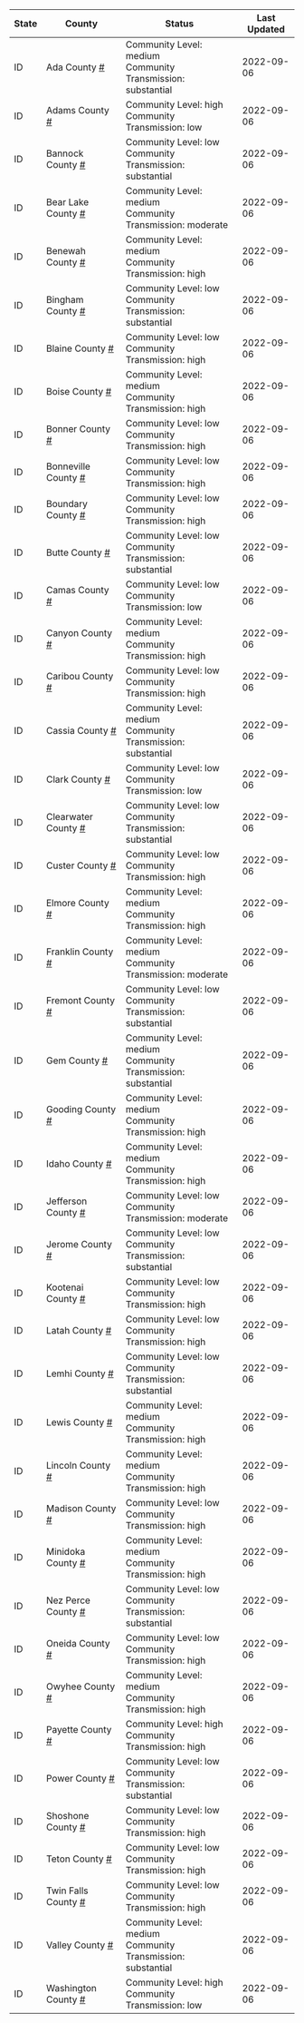 State | County | Status | Last Updated
--- | --- | --- | --- 
ID | Ada County <a href="#ada_county">#</a> | <a name="ada_county"></a>Community Level: medium<br/>Community Transmission: substantial | 2022-09-06
ID | Adams County <a href="#adams_county">#</a> | <a name="adams_county"></a>Community Level: high<br/>Community Transmission: low | 2022-09-06
ID | Bannock County <a href="#bannock_county">#</a> | <a name="bannock_county"></a>Community Level: low<br/>Community Transmission: substantial | 2022-09-06
ID | Bear Lake County <a href="#bear_lake_county">#</a> | <a name="bear_lake_county"></a>Community Level: medium<br/>Community Transmission: moderate | 2022-09-06
ID | Benewah County <a href="#benewah_county">#</a> | <a name="benewah_county"></a>Community Level: medium<br/>Community Transmission: high | 2022-09-06
ID | Bingham County <a href="#bingham_county">#</a> | <a name="bingham_county"></a>Community Level: low<br/>Community Transmission: substantial | 2022-09-06
ID | Blaine County <a href="#blaine_county">#</a> | <a name="blaine_county"></a>Community Level: low<br/>Community Transmission: high | 2022-09-06
ID | Boise County <a href="#boise_county">#</a> | <a name="boise_county"></a>Community Level: medium<br/>Community Transmission: high | 2022-09-06
ID | Bonner County <a href="#bonner_county">#</a> | <a name="bonner_county"></a>Community Level: low<br/>Community Transmission: high | 2022-09-06
ID | Bonneville County <a href="#bonneville_county">#</a> | <a name="bonneville_county"></a>Community Level: low<br/>Community Transmission: high | 2022-09-06
ID | Boundary County <a href="#boundary_county">#</a> | <a name="boundary_county"></a>Community Level: low<br/>Community Transmission: high | 2022-09-06
ID | Butte County <a href="#butte_county">#</a> | <a name="butte_county"></a>Community Level: low<br/>Community Transmission: substantial | 2022-09-06
ID | Camas County <a href="#camas_county">#</a> | <a name="camas_county"></a>Community Level: low<br/>Community Transmission: low | 2022-09-06
ID | Canyon County <a href="#canyon_county">#</a> | <a name="canyon_county"></a>Community Level: medium<br/>Community Transmission: high | 2022-09-06
ID | Caribou County <a href="#caribou_county">#</a> | <a name="caribou_county"></a>Community Level: low<br/>Community Transmission: high | 2022-09-06
ID | Cassia County <a href="#cassia_county">#</a> | <a name="cassia_county"></a>Community Level: medium<br/>Community Transmission: substantial | 2022-09-06
ID | Clark County <a href="#clark_county">#</a> | <a name="clark_county"></a>Community Level: low<br/>Community Transmission: low | 2022-09-06
ID | Clearwater County <a href="#clearwater_county">#</a> | <a name="clearwater_county"></a>Community Level: low<br/>Community Transmission: substantial | 2022-09-06
ID | Custer County <a href="#custer_county">#</a> | <a name="custer_county"></a>Community Level: low<br/>Community Transmission: high | 2022-09-06
ID | Elmore County <a href="#elmore_county">#</a> | <a name="elmore_county"></a>Community Level: medium<br/>Community Transmission: high | 2022-09-06
ID | Franklin County <a href="#franklin_county">#</a> | <a name="franklin_county"></a>Community Level: medium<br/>Community Transmission: moderate | 2022-09-06
ID | Fremont County <a href="#fremont_county">#</a> | <a name="fremont_county"></a>Community Level: low<br/>Community Transmission: substantial | 2022-09-06
ID | Gem County <a href="#gem_county">#</a> | <a name="gem_county"></a>Community Level: medium<br/>Community Transmission: substantial | 2022-09-06
ID | Gooding County <a href="#gooding_county">#</a> | <a name="gooding_county"></a>Community Level: medium<br/>Community Transmission: high | 2022-09-06
ID | Idaho County <a href="#idaho_county">#</a> | <a name="idaho_county"></a>Community Level: medium<br/>Community Transmission: high | 2022-09-06
ID | Jefferson County <a href="#jefferson_county">#</a> | <a name="jefferson_county"></a>Community Level: low<br/>Community Transmission: moderate | 2022-09-06
ID | Jerome County <a href="#jerome_county">#</a> | <a name="jerome_county"></a>Community Level: low<br/>Community Transmission: substantial | 2022-09-06
ID | Kootenai County <a href="#kootenai_county">#</a> | <a name="kootenai_county"></a>Community Level: low<br/>Community Transmission: high | 2022-09-06
ID | Latah County <a href="#latah_county">#</a> | <a name="latah_county"></a>Community Level: low<br/>Community Transmission: high | 2022-09-06
ID | Lemhi County <a href="#lemhi_county">#</a> | <a name="lemhi_county"></a>Community Level: low<br/>Community Transmission: substantial | 2022-09-06
ID | Lewis County <a href="#lewis_county">#</a> | <a name="lewis_county"></a>Community Level: medium<br/>Community Transmission: high | 2022-09-06
ID | Lincoln County <a href="#lincoln_county">#</a> | <a name="lincoln_county"></a>Community Level: medium<br/>Community Transmission: high | 2022-09-06
ID | Madison County <a href="#madison_county">#</a> | <a name="madison_county"></a>Community Level: low<br/>Community Transmission: high | 2022-09-06
ID | Minidoka County <a href="#minidoka_county">#</a> | <a name="minidoka_county"></a>Community Level: medium<br/>Community Transmission: high | 2022-09-06
ID | Nez Perce County <a href="#nez_perce_county">#</a> | <a name="nez_perce_county"></a>Community Level: low<br/>Community Transmission: substantial | 2022-09-06
ID | Oneida County <a href="#oneida_county">#</a> | <a name="oneida_county"></a>Community Level: low<br/>Community Transmission: high | 2022-09-06
ID | Owyhee County <a href="#owyhee_county">#</a> | <a name="owyhee_county"></a>Community Level: medium<br/>Community Transmission: high | 2022-09-06
ID | Payette County <a href="#payette_county">#</a> | <a name="payette_county"></a>Community Level: high<br/>Community Transmission: high | 2022-09-06
ID | Power County <a href="#power_county">#</a> | <a name="power_county"></a>Community Level: low<br/>Community Transmission: substantial | 2022-09-06
ID | Shoshone County <a href="#shoshone_county">#</a> | <a name="shoshone_county"></a>Community Level: low<br/>Community Transmission: high | 2022-09-06
ID | Teton County <a href="#teton_county">#</a> | <a name="teton_county"></a>Community Level: low<br/>Community Transmission: high | 2022-09-06
ID | Twin Falls County <a href="#twin_falls_county">#</a> | <a name="twin_falls_county"></a>Community Level: low<br/>Community Transmission: high | 2022-09-06
ID | Valley County <a href="#valley_county">#</a> | <a name="valley_county"></a>Community Level: medium<br/>Community Transmission: substantial | 2022-09-06
ID | Washington County <a href="#washington_county">#</a> | <a name="washington_county"></a>Community Level: high<br/>Community Transmission: low | 2022-09-06
